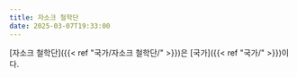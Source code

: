 ```yaml
---
title: 자소크 철학단
date: 2025-03-07T19:33:00
---
```

[자소크 철학단]({{< ref "국가/자소크 철학단/" >}})은 [국가]({{< ref "국가/" >}})이다.